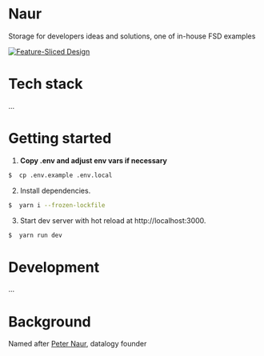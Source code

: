 # Naur

Storage for developers ideas and solutions, one of in-house FSD examples

[![Feature-Sliced Design][shields-fsd-image]](https://feature-sliced.design/)

# Tech stack

...

# Getting started
1. **Copy .env and adjust env vars if necessary**

```bash
$  cp .env.example .env.local
```

2. Install dependencies.

```bash
$  yarn i --frozen-lockfile
```

3. Start dev server with hot reload at http://localhost:3000.

```bash
$  yarn run dev
```

# Development

...

# Background

Named after [Peter Naur](https://en.wikipedia.org/wiki/Peter_Naur), datalogy founder

[shields-fsd-image]: https://img.shields.io/badge/Feature--Sliced-Design-FFF?logoWidth=32&style=flat-square&logo=data:image/png;base64,iVBORw0KGgoAAAANSUhEUgAAACAAAAAgCAYAAABzenr0AAAACXBIWXMAAAsTAAALEwEAmpwYAAAAAXNSR0IArs4c6QAAAARnQU1BAACxjwv8YQUAAADJSURBVHgB7dfhCYMwEAXgd8UBHKHdoCOkI3SEblInaUfoCO0GbtCMkA3i5YeQH2I8OHIB/UAEeaiYx0koMhg6wVjHh8eeEVfgD0O0+xKaS0vwEuQHIvLQFGUclDUxiG6C/AhlqQNPGDrmQOrAA4Y61BV4jnzyC7U74PkFLvmFJjowoJ6AhRf4YruRP2FYC/CK9ny6zg/k/PrwijIOBSmT5Ys/uiY68Bbkw4aMz+75Q/OijIOyY2NiTroxuRcHi1BagrMg30OZeQknPcrQWNgGlSgAAAAASUVORK5CYII=
